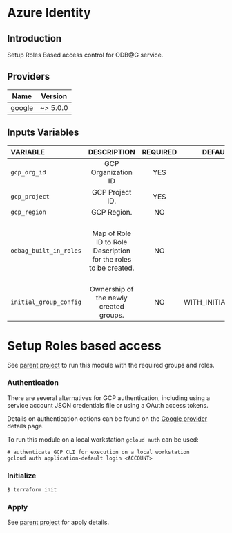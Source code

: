 # Azure Identity  
## Introduction
Setup Roles Based access control for ODB@G service.

## Providers

| Name                                                                      | Version  |
|---------------------------------------------------------------------------|----------|
| [google](https://registry.terraform.io/providers/hashicorp/google/latest) | ~> 5.0.0 |


## Inputs Variables
| VARIABLE               |                           DESCRIPTION                           | REQUIRED | DEFAULT_VALUE | SAMPLE VALUE                                                                                                                            |
|:-----------------------|:---------------------------------------------------------------:|:--------:|--------------:|-----------------------------------------------------------------------------------------------------------------------------------------|
| `gcp_org_id`           |                       GCP Organization ID                       |   YES    |            "" |                                                                                                                                         |
| `gcp_project`          |                         GCP Project ID.                         |   YES    |            "" |                                                                                                                                         |
| `gcp_region`           |                           GCP Region.                           |    NO    |            "" | "us-east-1"                                                                                                                             |
| `odbag_built_in_roles` | Map of Role ID to Role Description for the roles to be created. |    NO    |            {} | <pre>{<br/>  "admin" : { <br/>    description : "Group description"<br/>    role        : "default_role@domain.com"<br/>  }<br/>}</pre> |
| `initial_group_config` |             Ownership of the newly created groups.              |    NO    |              WITH_INITIAL_OWNER | WITH_INITIAL_OWNER                                                                                                                      |


# Setup Roles based access
See [parent project](../README.md) to run this module with the required groups and roles.

### Authentication
There are several alternatives for GCP authentication, including
using a service account JSON credentials file or using a OAuth access
tokens.

Details on authentication options can be found on the 
[Google provider](https://registry.terraform.io/providers/hashicorp/google/latest/docs/guides/provider_reference#authentication) details page.

To run this module on a local workstation `gcloud auth` can be used:

```
# authenticate GCP CLI for execution on a local workstation
gcloud auth application-default login <ACCOUNT>
```

### Initialize
```
$ terraform init
```
### Apply

See [parent project](../README.md) for apply details.